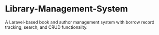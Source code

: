 # Library-Management-System
A Laravel-based book and author management system with borrow record tracking, search, and CRUD functionality.

